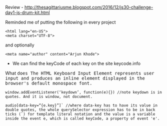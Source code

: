 Review - http://thesagittariusme.blogspot.com/2016/12/js30-challenge-day1-js-drum-kit.html

Reminded me of putting the following in every project
```
<html lang="en-US">
<meta charset="UTF-8">
```

and optionally
```
<meta name="author" content="Arjun Khode">
```

- We can find the keyCode of each key on the site keycode.info

What <kbd> does
The HTML Keyboard Input Element <kbd> represents user input and produces an inline element displayed in the browser's default monospace font.

```
window.addEventListener(‘keydown’, function(e){}) //note keydown is in quotes. And it is window, not document.
```

```
audio[data-key=“{e.key}”]` //where data-key has to have its value in double quotes, the whole querySelector expression has to be in back ticks (`) for template literal notation and the value is a variable inside the event e, which is called keyCode, a property of event 'e'.
```